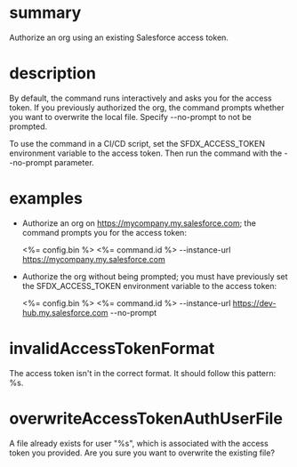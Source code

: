 # summary

Authorize an org using an existing Salesforce access token.

# description

By default, the command runs interactively and asks you for the access token. If you previously authorized the org, the command prompts whether you want to overwrite the local file. Specify --no-prompt to not be prompted.

To use the command in a CI/CD script, set the SFDX_ACCESS_TOKEN environment variable to the access token. Then run the command with the --no-prompt parameter.

# examples

- Authorize an org on https://mycompany.my.salesforce.com; the command prompts you for the access token:

  <%= config.bin %> <%= command.id %> --instance-url https://mycompany.my.salesforce.com

- Authorize the org without being prompted; you must have previously set the SFDX_ACCESS_TOKEN environment variable to the access token:

  <%= config.bin %> <%= command.id %> --instance-url https://dev-hub.my.salesforce.com --no-prompt

# invalidAccessTokenFormat

The access token isn't in the correct format.
It should follow this pattern: %s.

# overwriteAccessTokenAuthUserFile

A file already exists for user "%s", which is associated with the access token you provided.
Are you sure you want to overwrite the existing file?
